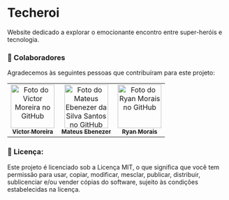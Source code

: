 # Techeroi
Website dedicado a explorar o emocionante encontro entre super-heróis e tecnologia.

### 🤝 Colaboradores

Agradecemos às seguintes pessoas que contribuíram para este projeto:

<table>
  <tr>
    <td align="center">
      <a href="#">
        <img src="https://avatars.githubusercontent.com/u/121199565?v=4" width="100px;" alt="Foto do Victor Moreira no GitHub"/><br>
        <sub>
          <b>Victor Moreira</b>
        </sub>
      </a>
    </td>
    <td align="center">
      <a href="#">
        <img src="https://avatars.githubusercontent.com/u/143097497?v=4" width="100px;" alt="Foto do Mateus Ebenezer da Silva Santos no GitHub"/><br>
        <sub>
          <b>Mateus Ebenezer</b>
        </sub>
      </a>
    </td>
    <td align="center">
      <a href="#">
        <img src="https://avatars.githubusercontent.com/u/143097497?v=4" width="100px;" alt="Foto do Ryan Morais no GitHub"/><br>
        <sub>
          <b>Ryan Morais</b>
        </sub>
      </a>
    </td>
  </tr>
</table>

### 📝 Licença:

Este projeto é licenciado sob a Licença MIT, o que significa que você tem permissão para usar, copiar, modificar, mesclar, publicar, distribuir, sublicenciar e/ou vender cópias do software, sujeito às condições estabelecidas na licença.
